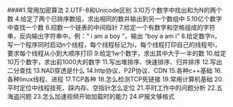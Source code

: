 ####1.常用加密算法
2.UTF-8和Unicode区别
3.10万个数字中找出和为N的两个数
4.给定了两个已排序数组，求出相同的数并输出到另一个数组中
5.10亿个数字中查找一个数
6.招数一个链表的中间指针
7.给定一个有数字和空格组成的字符串，反向输出字符串中。例：“   i am a boy ”，输出 “boy a am i”
8.给定数字n，写一个程序同时启动n个线程，每个线程标记为i，每个线程打印自己的线程号i，要求每个线程从小到大顺序打印
9.给定1w个数字，求出其中大于一半的数
10.给定10万个数字，求出前1000大的数字
11.写出堆排序、快速排序、归并排序
12.写出二分查找
13.NAD穿透是什么
14.http协议、P2P协议、CDN
15.各种c++基础
16.各种linux线程、进程
17.TCP各种
18.怎么检测TCP死链接
19.常用计算机基础
20.平时定位中线程挂死、踩内存、空指针怎么定位
21.平时工作中的问题分析
22.五海盗问题
23.怎么加速视频开始加载时的能力
24.IP报文够格式
